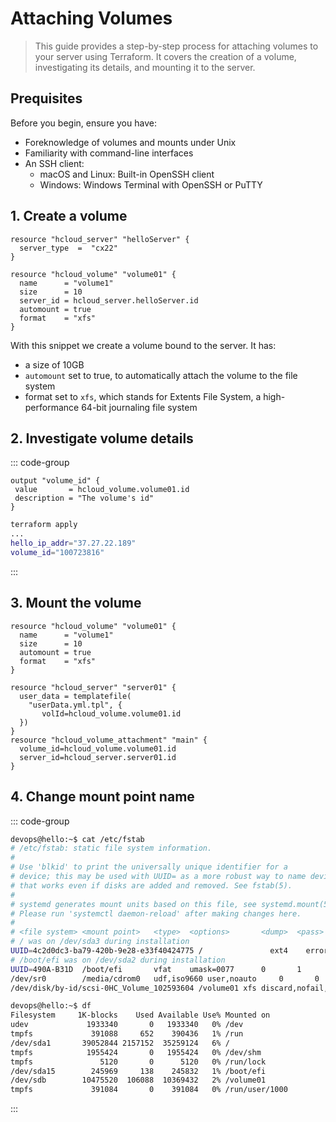 # Attaching Volumes

> This guide provides a step-by-step process for attaching volumes to your server using Terraform. It covers the creation of a volume, investigating its details, and mounting it to the server.

## Prequisites

Before you begin, ensure you have:

- Foreknowledge of volumes and mounts under Unix
- Familiarity with command-line interfaces
- An SSH client:
    - macOS and Linux: Built-in OpenSSH client
    - Windows: Windows Terminal with OpenSSH or PuTTY

## 1. Create a volume

```hcl
resource "hcloud_server" "helloServer" {
  server_type  =  "cx22"
}

resource "hcloud_volume" "volume01" {
  name      = "volume1"
  size      = 10
  server_id = hcloud_server.helloServer.id
  automount = true
  format    = "xfs"
}
```

With this snippet we create a volume bound to the server. It has:
- a size of 10GB
- `automount` set to true, to automatically attach the volume to the file system
- format set to `xfs`, which stands for Extents File System, a high-performance 64-bit journaling file system

## 2. Investigate volume details

::: code-group

```hcl [main.tf]
output "volume_id" {
 value       = hcloud_volume.volume01.id
 description = "The volume's id"
}
```

```sh [output]
terraform apply
...
hello_ip_addr="37.27.22.189"
volume_id="100723816"
```

:::

## 3. Mount the volume

```hcl
resource "hcloud_volume" "volume01" {
  name      = "volume1"
  size      = 10
  automount = true
  format    = "xfs"
}

resource "hcloud_server" "server01" {
  user_data = templatefile(
    "userData.yml.tpl", {
       volId=hcloud_volume.volume01.id
  }) 
}
resource "hcloud_volume_attachment" "main" {
  volume_id=hcloud_volume.volume01.id
  server_id=hcloud_server.server01.id
}
```

## 4. Change mount point name

::: code-group

```sh [/etc/fstab]
devops@hello:~$ cat /etc/fstab
# /etc/fstab: static file system information.
#
# Use 'blkid' to print the universally unique identifier for a
# device; this may be used with UUID= as a more robust way to name devices
# that works even if disks are added and removed. See fstab(5).
#
# systemd generates mount units based on this file, see systemd.mount(5).
# Please run 'systemctl daemon-reload' after making changes here.
#
# <file system> <mount point>   <type>  <options>       <dump>  <pass>
# / was on /dev/sda3 during installation
UUID=4c2d0dc3-ba79-420b-9e28-e33f40424775 /               ext4    errors=remount-ro 0       1
# /boot/efi was on /dev/sda2 during installation
UUID=490A-B31D  /boot/efi       vfat    umask=0077      0       1
/dev/sr0        /media/cdrom0   udf,iso9660 user,noauto     0       0
/dev/disk/by-id/scsi-0HC_Volume_102593604 /volume01 xfs discard,nofail,defaults 0 0
```


```sh [df]
devops@hello:~$ df
Filesystem     1K-blocks    Used Available Use% Mounted on
udev             1933340       0   1933340   0% /dev
tmpfs             391088     652    390436   1% /run
/dev/sda1       39052844 2157152  35259124   6% /
tmpfs            1955424       0   1955424   0% /dev/shm
tmpfs               5120       0      5120   0% /run/lock
/dev/sda15        245969     138    245832   1% /boot/efi
/dev/sdb        10475520  106088  10369432   2% /volume01
tmpfs             391084       0    391084   0% /run/user/1000
```

::: 



